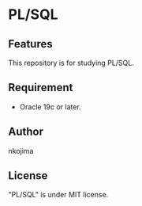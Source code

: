 # PL/SQL

## Features

This repository is for studying PL/SQL.

## Requirement

- Oracle 19c or later.

## Author

nkojima

## License

"PL/SQL" is under MIT license.